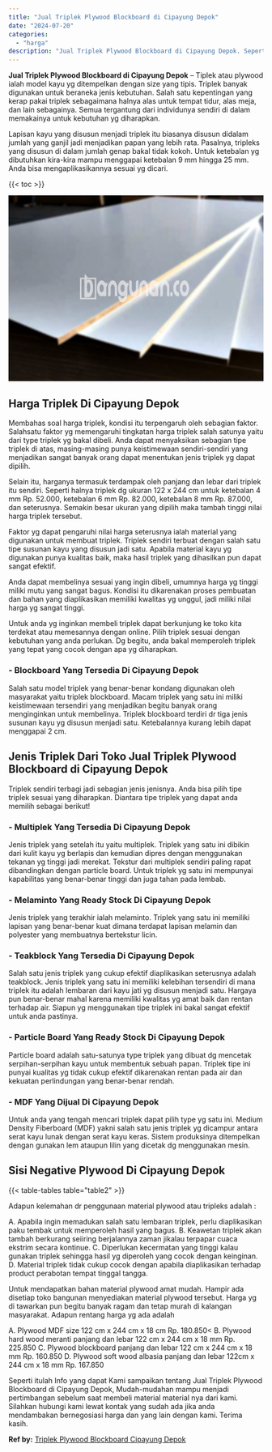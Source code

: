 ```yaml
---
title: "Jual Triplek Plywood Blockboard di Cipayung Depok"
date: "2024-07-20"
categories: 
  - "harga"
description: "Jual Triplek Plywood Blockboard di Cipayung Depok. Seperti itulah Info yang dapat Kami sampaikan tentang Jual Triplek Plywood Blockboard di Cipayung Depok, M..."
---
```


**Jual Triplek Plywood Blockboard di Cipayung Depok** – Tiplek atau plywood ialah model kayu yg ditempelkan dengan size yang tipis. Triplek banyak digunakan untuk beraneka jenis kebutuhan. Salah satu kepentingan yang kerap pakai triplek sebagaimana halnya alas untuk tempat tidur, alas meja, dan lain sebagainya. Semua tergantung dari individunya sendiri di dalam memakainya untuk kebutuhan yg diharapkan.

Lapisan kayu yang disusun menjadi triplek itu biasanya disusun didalam jumlah yang ganjil jadi menjadikan papan yang lebih rata. Pasalnya, tripleks yang disusun di dalam jumlah genap bakal tidak kokoh. Untuk ketebalan yg dibutuhkan kira-kira mampu menggapai ketebalan 9 mm hingga 25 mm. Anda bisa mengaplikasikannya sesuai yg dicari.

{{< toc >}}

![Jual Triplek Plywood Blockboard di Cipayung Depok](/images/jual-triplek-murah-10.png)

## Harga Triplek Di Cipayung Depok

Membahas soal harga triplek, kondisi itu terpengaruh oleh sebagian faktor. Salahsatu faktor yg memengaruhi tingkatan harga triplek salah satunya yaitu dari type triplek yg bakal dibeli. Anda dapat menyaksikan sebagian tipe triplek di atas, masing-masing punya keistimewaan sendiri-sendiri yang menjadikan sangat banyak orang dapat menentukan jenis triplek yg dapat dipilih.

Selain itu, harganya termasuk terdampak oleh panjang dan lebar dari triplek itu sendiri. Seperti halnya triplek dg ukuran 122 x 244 cm untuk ketebalan 4 mm Rp. 52.000, ketebalan 6 mm Rp. 82.000, ketebalan 8 mm Rp. 87.000, dan seterusnya. Semakin besar ukuran yang dipilih maka tambah tinggi nilai harga triplek tersebut.

Faktor yg dapat pengaruhi nilai harga seterusnya ialah material yang digunakan untuk membuat triplek. Triplek sendiri terbuat dengan salah satu tipe susunan kayu yang disusun jadi satu. Apabila material kayu yg digunakan punya kualitas baik, maka hasil triplek yang dihasilkan pun dapat sangat efektif.

Anda dapat membelinya sesuai yang ingin dibeli, umumnya harga yg tinggi miliki mutu yang sangat bagus. Kondisi itu dikarenakan proses pembuatan dan bahan yang diaplikasikan memiliki kwalitas yg unggul, jadi miliki nilai harga yg sangat tinggi.

Untuk anda yg inginkan membeli triplek dapat berkunjung ke toko kita terdekat atau memesannya dengan online. Pilih triplek sesuai dengan kebutuhan yang anda perlukan. Dg begitu, anda bakal memperoleh triplek yang tepat yang cocok dengan apa yg diharapkan.

### \- Blockboard Yang Tersedia Di Cipayung Depok

Salah satu model triplek yang benar-benar kondang digunakan oleh masyarakat yaitu triplek blockboard. Macam triplek yang satu ini miliki keistimewaan tersendiri yang menjadikan begitu banyak orang menginginkan untuk membelinya. Triplek blockboard terdiri dr tiga jenis susunan kayu yg disusun menjadi satu. Ketebalannya kurang lebih dapat menggapai 2 cm.

## Jenis Triplek Dari Toko Jual Triplek Plywood Blockboard di Cipayung Depok

Triplek sendiri terbagi jadi sebagian jenis jenisnya. Anda bisa pilih tipe triplek sesuai yang diharapkan. Diantara tipe triplek yang dapat anda memilih sebagai berikut!

### \- Multiplek Yang Tersedia Di Cipayung Depok

Jenis triplek yang setelah itu yaitu multiplek. Triplek yang satu ini dibikin dari kulit kayu yg berlapis dan kemudian dipres dengan menggunakan tekanan yg tinggi jadi merekat. Tekstur dari multiplek sendiri paling rapat dibandingkan dengan particle board. Untuk triplek yg satu ini mempunyai kapabilitas yang benar-benar tinggi dan juga tahan pada lembab.

### \- Melaminto Yang Ready Stock Di Cipayung Depok

Jenis triplek yang terakhir ialah melaminto. Triplek yang satu ini memiliki lapisan yang benar-benar kuat dimana terdapat lapisan melamin dan polyester yang membuatnya bertekstur licin.

### \- Teakblock Yang Tersedia Di Cipayung Depok

Salah satu jenis triplek yang cukup efektif diaplikasikan seterusnya adalah teakblock. Jenis triplek yang satu ini memiliki kelebihan tersendiri di mana triplek itu adalah lembaran dari kayu jati yg disusun menjadi satu. Hargaya pun benar-benar mahal karena memiliki kwalitas yg amat baik dan rentan terhadap air. Siapun yg menggunakan tipe triplek ini bakal sangat efektif untuk anda pastinya.

### \- Particle Board Yang Ready Stock Di Cipayung Depok

Particle board adalah satu-satunya type triplek yang dibuat dg mencetak serpihan-serpihan kayu untuk membentuk sebuah papan. Triplek tipe ini punyai kualitas yg tidak cukup efektif dikarenakan rentan pada air dan kekuatan perlindungan yang benar-benar rendah.

### \- MDF Yang Dijual Di Cipayung Depok

Untuk anda yang tengah mencari triplek dapat pilih type yg satu ini. Medium Density Fiberboard (MDF) yakni salah satu jenis triplek yg dicampur antara serat kayu lunak dengan serat kayu keras. Sistem produksinya ditempelkan dengan gunakan lem ataupun lilin yang dicetak dg menggunakan mesin.

## Sisi Negative Plywood Di Cipayung Depok

{{< table-tables table="table2" >}}

Adapun kelemahan dr penggunaan material plywood atau tripleks adalah :

A. Apabila ingin memadukan salah satu lembaran triplek, perlu diaplikasikan paku tembak untuk memperoleh hasil yang bagus. B. Keawetan triplek akan tambah berkurang seiiring berjalannya zaman jikalau terpapar cuaca ekstrim secara kontinue. C. Diperlukan kecermatan yang tinggi kalau gunakan triplek sehingga hasil yg diperoleh yang cocok dengan keinginan. D. Material triplek tidak cukup cocok dengan apabila diaplikasikan terhadap product perabotan tempat tinggal tangga.

Untuk mendapatkan bahan material plywood amat mudah. Hampir ada disetiap toko bangunan menyediakan material plywood tersebut. Harga yg di tawarkan pun begitu banyak ragam dan tetap murah di kalangan masyarakat. Adapun rentang harga yg ada adalah

A. Plywood MDF size 122 cm x 244 cm x 18 cm Rp. 180.850< B. Plywood hard wood meranti panjang dan lebar 122 cm x 244 cm x 18 mm Rp. 225.850 C. Plywood blockboard panjang dan lebar 122 cm x 244 cm x 18 mm Rp. 160.850 D. Plywood soft wood albasia panjang dan lebar 122cm x 244 cm x 18 mm Rp. 167.850

Seperti itulah Info yang dapat Kami sampaikan tentang Jual Triplek Plywood Blockboard di Cipayung Depok, Mudah-mudahan mampu menjadi pertimbangan sebelum saat membeli material material nya dari kami. Silahkan hubungi kami lewat kontak yang sudah ada jika anda mendambakan bernegosiasi harga dan yang lain dengan kami. Terima kasih.

**Ref by:** [Triplek Plywood Blockboard Cipayung Depok](https://id.wikipedia.org/wiki/Triplek)

